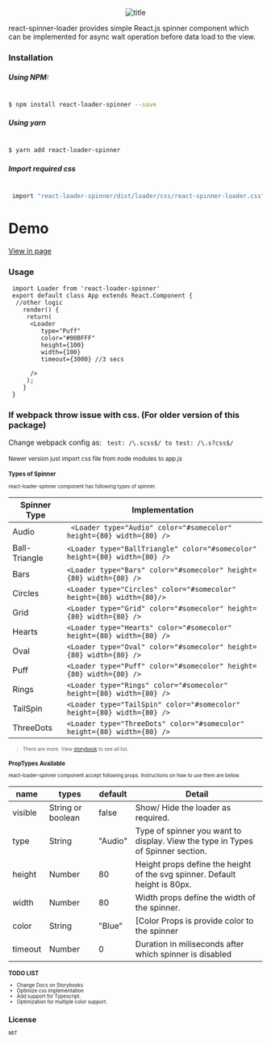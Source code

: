<p align="center">
  <img src="https://user-images.githubusercontent.com/33191954/33469873-6f57e560-d68d-11e7-8036-f2cb63175cc7.png" alt="title"/>
</p>


 react-spinner-loader provides simple React.js spinner component which can be implemented for async wait operation before data load to the view.

### Installation

##### Using NPM:
#
```sh
$ npm install react-loader-spinner --save
```
##### Using yarn
#
```sh
$ yarn add react-loader-spinner
```

##### Import required css
#
```sh
 import "react-loader-spinner/dist/loader/css/react-spinner-loader.css"
```

#  Demo
[View in page]




### Usage
```
 import Loader from 'react-loader-spinner'
 export default class App extends React.Component {
  //other logic
    render() {
	 return(
	  <Loader
	     type="Puff"
	     color="#00BFFF"
	     height={100}
	     width={100}
	     timeout={3000} //3 secs

	  />
	 );
    }
 }
```

### If webpack throw issue with css. (For older version of this package)
Change webpack config as:
```  test: /\.scss$/ to test: /\.s?css$/ ```
<br/><br/>
<small>Newer version just import css file from node modules to app.js<small>

### Types of Spinner
react-loader-spinner component has following types of spinner.

| Spinner Type | Implementation |
| ------ | ------ |
| Audio|``` <Loader type="Audio" color="#somecolor" height={80} width={80} />``` |
| Ball-Triangle | ``` <Loader type="BallTriangle" color="#somecolor" height={80} width={80} /> ```|
| Bars | ```<Loader type="Bars" color="#somecolor" height={80} width={80} />``` |
| Circles | ```<Loader type="Circles" color="#somecolor" height={80} width={80}/>``` |
| Grid|```<Loader type="Grid" color="#somecolor" height={80} width={80} />``` |
|Hearts|```<Loader type="Hearts" color="#somecolor" height={80} width={80} />```|
|Oval|```<Loader type="Oval" color="#somecolor" height={80} width={80} />```|
|Puff|```<Loader type="Puff" color="#somecolor" height={80} width={80} />```|
|Rings|```<Loader type="Rings" color="#somecolor" height={80} width={80} />```|
|TailSpin|```<Loader type="TailSpin" color="#somecolor" height={80} width={80} />```|
|ThreeDots|```<Loader type="ThreeDots" color="#somecolor" height={80} width={80} />```|

> There are more. View [storybook] to see all list.

### PropTypes Available
react-loader-spinner component accept following props. Instructions on how to use them are below.


| name | types | default | Detail |
| ------ | ------ |------|------|
| visible | String or boolean  | false | Show/ Hide the loader as required. |
| type | String  | "Audio" | Type of spinner you want to display. View the type in Types of Spinner section. |
| height | Number  | 80 |  Height props define the height of the svg spinner. Default height is 80px.|
| width | Number  | 80 |  Width props define the width of the spinner.  |
| color | String  | "Blue" |  [Color Props is provide color to the spinner |
| timeout | Number  | 0 |  Duration in miliseconds after which spinner is disabled |

### TODO LIST
* Change Docs on Storybooks
* Optimize css implementation
* Add support for Typescript.
* Optimization for multiple color support.


License
----

MIT



   [svg-loader]: <https://github.com/SamHerbert/SVG-Loaders>
   [here]: <http://samherbert.net/svg-loaders>
   [View in page]: https://mhnpd.github.io/react-loader-spinner/
   [storybook]: https://mhnpd.github.io/react-loader-spinner/

